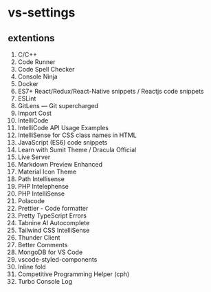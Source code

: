 # vs-settings
## extentions
<ol>
<li>C/C++</li>
<li>Code Runner</li>
<li>Code Spell Checker</li>
<li>Console Ninja</li>
<li>Docker</li>
<li>ES7+ React/Redux/React-Native snippets / Reactjs code snippets</li>
<li>ESLint</li>
<li>GitLens — Git supercharged</li>
<li>Import Cost</li>
<li>IntelliCode</li>
<li>IntelliCode API Usage Examples</li>
<li>IntelliSense for CSS class names in HTML</li>
<li>JavaScript (ES6) code snippets</li>
<li>Learn with Sumit Theme / Dracula Official</li>
<li>Live Server</li>
<li>Markdown Preview Enhanced</li>
<li>Material Icon Theme</li>
<li>Path Intellisense</li>
<li>PHP Intelephense</li>
<li>PHP IntelliSense</li>
<li>Polacode</li>
<li>Prettier - Code formatter</li>
<li>Pretty TypeScript Errors</li>
<li>Tabnine AI Autocomplete</li>
<li>Tailwind CSS IntelliSense</li>
<li>Thunder Client</li>
<li>Better Comments</li>
<li>MongoDB for VS Code</li>
<li>vscode-styled-components</li>
<li>Inline fold</li>
<li>Competitive Programming Helper (cph)</li>
<li>Turbo Console Log</li>
</ol>
